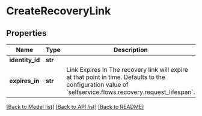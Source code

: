 # CreateRecoveryLink


## Properties
Name | Type | Description | Notes
------------ | ------------- | ------------- | -------------
**identity_id** | **str** |  | 
**expires_in** | **str** | Link Expires In  The recovery link will expire at that point in time. Defaults to the configuration value of &#x60;selfservice.flows.recovery.request_lifespan&#x60;. | [optional] 

[[Back to Model list]](../README.md#documentation-for-models) [[Back to API list]](../README.md#documentation-for-api-endpoints) [[Back to README]](../README.md)


